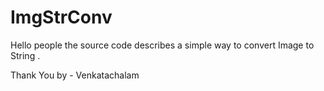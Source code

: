 # ImgStrConv

Hello people the source code describes a simple way to convert Image to String .

Thank You by - Venkatachalam
